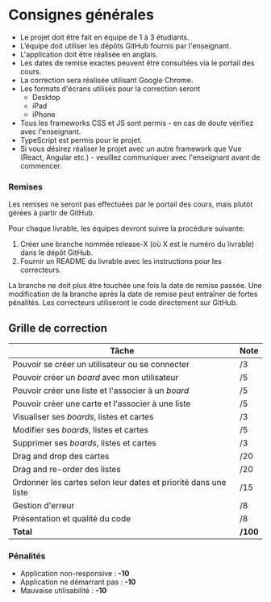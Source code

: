 # Consignes générales

- Le projet doit être fait en équipe de 1 à 3 étudiants.
- L’équipe doit utiliser les dépôts GitHub fournis par l'enseignant.
- L'application doit être réalisée en anglais.
- Les dates de remise exactes peuvent être consultées via le portail des cours.
- La correction sera réalisée utilisant Google Chrome.
- Les formats d'écrans utilisés pour la correction seront
  - Desktop
  - iPad
  - iPhone
- Tous les frameworks CSS et JS sont permis - en cas de doute vérifiez avec l'enseignant.
- TypeScript est permis pour le projet.
- Si vous désirez réaliser le projet avec un autre framework que Vue (React, Angular etc.) - veuillez communiquer avec l'enseignant avant de commencer.

### Remises

Les remises ne seront pas effectuées par le portail des cours, mais plutôt gérées à partir de GitHub.

Pour chaque livrable, les équipes devront suivre la procédure suivante:

1. Créer une branche nommée release-X (où X est le numéro du livrable) dans le dépôt GitHub.
2. Fournir un README du livrable avec les instructions pour les correcteurs.

La branche ne doit plus être touchée une fois la date de remise passée. Une modification de la branche après la date de remise peut entraîner de fortes pénalités. Les correcteurs utiliseront le code directement sur GitHub.

## Grille de correction

| Tâche | Note |
|-------|------|
| Pouvoir se créer un utilisateur ou se connecter | /3 |
| Pouvoir créer un _board_ avec mon utilisateur | /5 |
| Pouvoir créer une liste et l'associer à un _board_ | /5 |
| Pouvoir créer une carte et l'associer à une liste | /5 |
| Visualiser ses _boards_, listes et cartes | /3 |
| Modifier ses _boards_, listes et cartes | /5 |
| Supprimer ses _boards_, listes et cartes | /3 |
| Drag and drop des cartes | /20 |
| Drag and re-order des listes | /20 |
| Ordonner les cartes selon leur dates et priorité dans une liste | /15 |
| Gestion d'erreur | /8 |
| Présentation et qualité du code | /8 |
| **Total** | **/100** |

### Pénalités
- Application non-responsive : **-10**  
- Application ne démarrant pas : **-10**
- Mauvaise utilisabilité : **-10**
